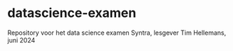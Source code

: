 # datascience-examen
Repository voor het data science examen Syntra, lesgever Tim Hellemans, juni 2024
